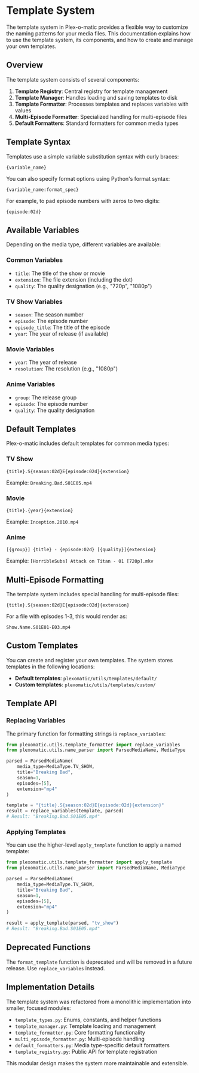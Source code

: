 # Template System

The template system in Plex-o-matic provides a flexible way to customize the naming patterns for your media files. This documentation explains how to use the template system, its components, and how to create and manage your own templates.

## Overview

The template system consists of several components:

1. **Template Registry**: Central registry for template management
2. **Template Manager**: Handles loading and saving templates to disk
3. **Template Formatter**: Processes templates and replaces variables with values
4. **Multi-Episode Formatter**: Specialized handling for multi-episode files
5. **Default Formatters**: Standard formatters for common media types

## Template Syntax

Templates use a simple variable substitution syntax with curly braces:

```
{variable_name}
```

You can also specify format options using Python's format syntax:

```
{variable_name:format_spec}
```

For example, to pad episode numbers with zeros to two digits:

```
{episode:02d}
```

## Available Variables

Depending on the media type, different variables are available:

### Common Variables
- `title`: The title of the show or movie
- `extension`: The file extension (including the dot)
- `quality`: The quality designation (e.g., "720p", "1080p")

### TV Show Variables
- `season`: The season number
- `episode`: The episode number
- `episode_title`: The title of the episode
- `year`: The year of release (if available)

### Movie Variables
- `year`: The year of release
- `resolution`: The resolution (e.g., "1080p")

### Anime Variables
- `group`: The release group
- `episode`: The episode number
- `quality`: The quality designation

## Default Templates

Plex-o-matic includes default templates for common media types:

### TV Show
```
{title}.S{season:02d}E{episode:02d}{extension}
```

Example: `Breaking.Bad.S01E05.mp4`

### Movie
```
{title}.{year}{extension}
```

Example: `Inception.2010.mp4`

### Anime
```
[{group}] {title} - {episode:02d} [{quality}]{extension}
```

Example: `[HorribleSubs] Attack on Titan - 01 [720p].mkv`

## Multi-Episode Formatting

The template system includes special handling for multi-episode files:
```
{title}.S{season:02d}E{episode:02d}{extension}
```

For a file with episodes 1-3, this would render as:
```
Show.Name.S01E01-E03.mp4
```

## Custom Templates

You can create and register your own templates. The system stores templates in the following locations:

- **Default templates**: `plexomatic/utils/templates/default/`
- **Custom templates**: `plexomatic/utils/templates/custom/`

## Template API

### Replacing Variables

The primary function for formatting strings is `replace_variables`:

```python
from plexomatic.utils.template_formatter import replace_variables
from plexomatic.utils.name_parser import ParsedMediaName, MediaType

parsed = ParsedMediaName(
    media_type=MediaType.TV_SHOW,
    title="Breaking Bad",
    season=1,
    episodes=[5],
    extension="mp4"
)

template = "{title}.S{season:02d}E{episode:02d}{extension}"
result = replace_variables(template, parsed)
# Result: "Breaking.Bad.S01E05.mp4"
```

### Applying Templates

You can use the higher-level `apply_template` function to apply a named template:

```python
from plexomatic.utils.template_formatter import apply_template
from plexomatic.utils.name_parser import ParsedMediaName, MediaType

parsed = ParsedMediaName(
    media_type=MediaType.TV_SHOW,
    title="Breaking Bad",
    season=1,
    episodes=[5],
    extension="mp4"
)

result = apply_template(parsed, "tv_show")
# Result: "Breaking.Bad.S01E05.mp4"
```

## Deprecated Functions

The `format_template` function is deprecated and will be removed in a future release. Use `replace_variables` instead.

## Implementation Details

The template system was refactored from a monolithic implementation into smaller, focused modules:

- `template_types.py`: Enums, constants, and helper functions
- `template_manager.py`: Template loading and management
- `template_formatter.py`: Core formatting functionality
- `multi_episode_formatter.py`: Multi-episode handling
- `default_formatters.py`: Media type-specific default formatters
- `template_registry.py`: Public API for template registration

This modular design makes the system more maintainable and extensible.
